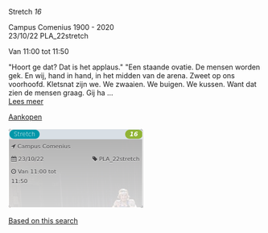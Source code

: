 Stretch *16*

Campus Comenius 1900 - 2020  
23/10/22 PLA\_22stretch  

Van 11:00 tot 11:50

  

  

"Hoort ge dat? Dat is het applaus." "Een staande ovatie. De mensen worden gek. En wij, hand in hand, in het midden van de arena. Zweet op ons voorhoofd. Kletsnat zijn we. We zwaaien. We buigen. We kussen. Want dat zien de mensen graag. Gij ha  ...  
[Lees meer](https://tickets.vgc.be/activity/subscribe/PLA_22stretch)

[Aankopen](https://tickets.vgc.be/ticketingActivity/subscribe/PLA_22stretch)

![](84253.png)

[Based on this search](https://tickets.vgc.be/activity/index?&vrijeplaatsen=1&Age%5B%5D=4%2C6&entity=286)